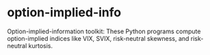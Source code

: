 # option-implied-info
Option-implied-information toolkit: These Python programs compute option-implied indices like VIX, SVIX, risk-neutral skewness, and risk-neutral kurtosis.   
